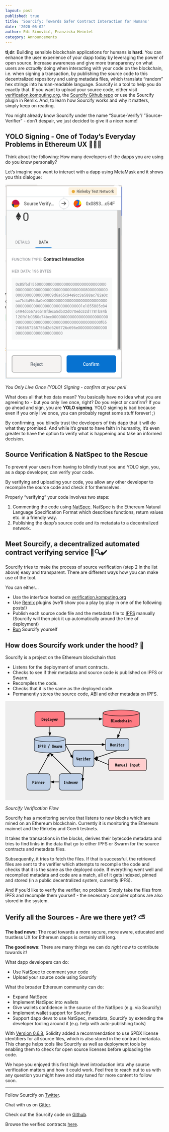 ```yaml
---
layout: post
published: true
title: 'Sourcify: Towards Safer Contract Interaction for Humans'
date: '2020-06-02'
author: Edi Sinovčić, Franziska Heintel
category: Announcements
---
```


**tl;dr**: Building sensible blockchain applications for humans is **hard**. You can enhance the user experience of 
your dapp today by leveraging the power of open source. Increase awareness and give more transparency on what users 
are *actually* doing when interacting with your code on the blockchain, i.e. when signing a transaction, by publishing 
the source code to this decentralized repository and using metadata files, which translate “random” hex strings into 
human-readable language. Sourcify is a tool to help you do exactly that. If you want to upload your source code, either visit [verification.komputing.org](https://verification.komputing.org/), the [Sourcify Github repo](https://github.com/ethereum/sourcify) or use the Sourcify 
plugin in Remix. And, to learn how Sourcify works and why it matters, simply keep on reading.

You might already know Sourcify under the name “Source-Verify”/ ”Source-Verifier” - don’t despair, we just decided to give 
it a nicer name!

## YOLO Signing - One of Today’s Everyday Problems in Ethereum UX 🙈📝🧨

Think about the following: How many developers of the dapps you are using do you know personally?

Let’s imagine you want to interact with a dapp using MetaMask and it shows you this dialogue: 

![Yolo Signing](/img/2020/05/MetaMask_Yolosign.png)

*You Only Live Once (YOLO)  Signing - confirm at your peril*

What does all that hex data mean? You basically have no idea what you are agreeing to  - but you only live once, right? 
Do you reject or confirm? If you go ahead and sign, you are **YOLO signing**. YOLO signing is bad because even if you only 
live once, you can probably regret some stuff forever! ;) 

By confirming, you blindly trust the developers of this dapp that it will do what they promised. And while it’s great to 
have faith in humanity, it’s even greater to have the option to verify what is happening and take an informed decision.

## Source Verification & NatSpec to the Rescue

To prevent your users from having to blindly trust you and YOLO sign, you, as a dapp developer, can verify your code.

By verifying and uploading your code, you allow any other developer to recompile the source code and check it for themselves.

Properly “verifying” your code involves two steps:
1. Commenting the code using [NatSpec](https://solidity.readthedocs.io/en/latest/natspec-format.html). NatSpec is the 
Ethereum Natural Language Specification Format which describes functions, return values etc. in a friendly way.
1. Publishing the dapp’s source code and its metadata to a decentralized network.

## Meet Sourcify, a decentralized automated contract verifying service 📝🔍✔️

Sourcify tries to make the process of source verification (step 2 in the list above) easy and transparent. There are different ways 
how you can make use of the tool. 

You can either...
* Use the interface hosted on [verification.komputing.org](https://verification.komputing.org/)
* Use [Remix](https://remix.ethereum.org/) plugins (we’ll show you a play by play in one of the following posts!)
* Publish each source code file and the metadata file to [IPFS](https://docs.ipfs.io/concepts/what-is-ipfs/) manually 
(Sourcify will then pick it up automatically around the time of deployment)
* [Run](https://github.com/ethereum/sourcify) Sourcify yourself

## How does Sourcify work under the hood? 📖

Sourcify is a project on the Ethereum blockchain that:
* Listens for the deployment of smart contracts.
* Checks to see if their metadata and source code is published on IPFS or Swarm.
* Recompiles the code.
* Checks that it is the same as the deployed code.
* Permanently stores the source code, ABI and other metadata on IPFS.

![Sourcify Flowchart](/img/2020/05/Sourcify_Flowchart.png)

*Sourcify Verification Flow*

Sourcify has a monitoring service that listens to new blocks which are mined on an Ethereum blockchain. Currently it is 
monitoring the Ethereum mainnet and the Rinkeby and Goerli testnets.

It takes the transactions in the blocks, derives their bytecode metadata and tries to find links in the data that go to 
either IPFS or Swarm for the source contracts and metadata files.

Subsequently, it tries to fetch the files. If that is successful, the retrieved files are sent to the verifier which 
attempts to recompile the code and checks that it is the same as the deployed code. If everything went well and recompiled 
metadata and code are a match, all of it gets indexed, pinned and stored (in a public decentralized system, currently IPFS).

And if you’d like to verify the verifier, no problem: Simply take the files from IPFS and recompile them yourself - 
the necessary compiler options are also stored in the system.

## Verify all the Sources - Are we there yet? ⛅

**The bad news:** The road towards a more secure, more aware, educated and trustless UX for Ethereum dapps is certainly 
still long. 

**The good news:** There are many things we can do *right now* to contribute towards it!

What dapp developers can do:
* Use NatSpec to comment your code
* Upload your source code using Sourcify

What the broader Ethereum community can do:
* Expand NatSpec
* Implement NatSpec into wallets
* Give wallets confidence in the source of the NatSpec (e.g. via Sourcify)
* Implement wallet support for Sourcify
* Support dapp devs to use NatSpec, metadata, Sourcify by extending the developer tooling around it (e.g. help with 
auto-publishing tools)

With [Version 0.6.8](https://github.com/ethereum/solidity/releases/tag/v0.6.8), Solidity added a recommendation to use 
SPDX license identifiers for all source files, which is also stored in the contract metadata. This change helps tools like 
Sourcify as well as deployment tools by enabling them to check for open source licenses before uploading the code.

We hope you enjoyed this first high level introduction into why source verification matters and how it could work. Feel 
free to reach out to us with any question you might have and stay tuned for more content to follow soon. 

---
Follow Sourcify on [Twitter](https://twitter.com/SourcifyEth). 

Chat with us on [Gitter](https://gitter.im/ethereum/source-verify). 

Check out the Sourcify code on [Github](https://github.com/ethereum/sourcify). 

Browse the verified contracts [here](https://contractrepo.komputing.org/). 

